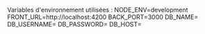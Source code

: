 Variables d'environnement utilisées :
NODE_ENV=development
FRONT_URL=http://localhost:4200
BACK_PORT=3000
DB_NAME=
DB_USERNAME=
DB_PASSWORD=
DB_HOST=